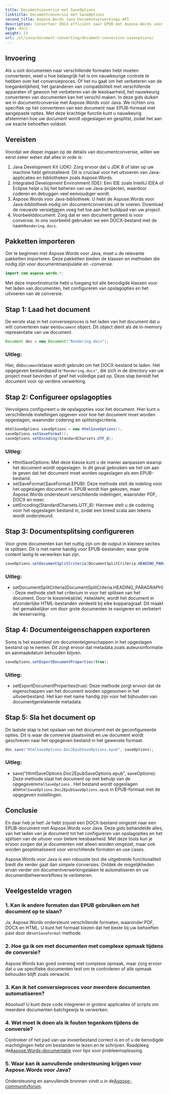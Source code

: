 ```yaml
---
title: Documentconversie met SaveOptions
linktitle: Documentconversie met SaveOptions
second_title: Aspose.Words Java Documentverwerkings-API
description: Converteer DOCX efficiënt naar EPUB met Aspose.Words voor Java. Leer hoe u opslagopties aanpast, inhoud splitst en documenteigenschappen exporteert in deze stapsgewijze handleiding.
type: docs
weight: 13
url: /nl/java/document-converting/document-conversion-saveoptions/
---
```


## Invoering

Als u ooit documenten naar verschillende formaten hebt moeten converteren, weet u hoe belangrijk het is om nauwkeurige controle te hebben over het conversieproces. Of het nu gaat om het verbeteren van de toegankelijkheid, het garanderen van compatibiliteit met verschillende apparaten of gewoon het verbeteren van de leesbaarheid, het nauwkeurig converteren van documenten kan het verschil maken. In deze gids duiken we in documentconversie met Aspose.Words voor Java. We richten ons specifiek op het converteren van een document naar EPUB-formaat met aangepaste opties. Met deze krachtige functie kunt u nauwkeurig afstemmen hoe uw document wordt opgeslagen en gesplitst, zodat het aan uw exacte behoeften voldoet.

## Vereisten

Voordat we dieper ingaan op de details van documentconversie, willen we eerst zeker weten dat alles in orde is:

1. Java Development Kit (JDK): Zorg ervoor dat u JDK 8 of later op uw machine hebt geïnstalleerd. Dit is cruciaal voor het uitvoeren van Java-applicaties en bibliotheken zoals Aspose.Words.
2. Integrated Development Environment (IDE): Een IDE zoals IntelliJ IDEA of Eclipse helpt u bij het beheren van uw Java-projecten, waardoor coderen en debuggen veel eenvoudiger wordt.
3.  Aspose.Words voor Java-bibliotheek: U hebt de Aspose.Words voor Java-bibliotheek nodig om documentconversies uit te voeren. Download de nieuwste versie[hier](https://releases.aspose.com/words/java/)en voeg het toe aan het buildpad van uw project.
4.  Voorbeelddocument: Zorg dat er een document gereed is voor conversie. In ons voorbeeld gebruiken we een DOCX-bestand met de naam`Rendering.docx`.

## Pakketten importeren

Om te beginnen met Aspose.Words voor Java, moet u de relevante pakketten importeren. Deze pakketten bieden de klassen en methoden die nodig zijn voor documentmanipulatie en -conversie.

```java
import com.aspose.words.*;
```

Met deze importinstructie hebt u toegang tot alle benodigde klassen voor het laden van documenten, het configureren van opslagopties en het uitvoeren van de conversie.

## Stap 1: Laad het document

 De eerste stap in het conversieproces is het laden van het document dat u wilt converteren naar een`Document` object. Dit object dient als de in-memory representatie van uw document.

```java
Document doc = new Document("Rendering.docx");
```

### Uitleg:

 Hier, de`Document`klasse wordt gebruikt om het DOCX-bestand te laden. Het opgegeven bestandspad is`"Rendering.docx"`, die zich in de directory van uw project moet bevinden of geef het volledige pad op. Deze stap bereidt het document voor op verdere verwerking.

## Stap 2: Configureer opslagopties

Vervolgens configureert u de opslagopties voor het document. Hier kunt u verschillende instellingen opgeven voor hoe het document moet worden opgeslagen, waaronder codering en splitsingscriteria.

```java
HtmlSaveOptions saveOptions = new HtmlSaveOptions();
saveOptions.setSaveFormat();
saveOptions.setEncoding(StandardCharsets.UTF_8);
```

### Uitleg:

- HtmlSaveOptions: Met deze klasse kunt u de manier aanpassen waarop het document wordt opgeslagen. In dit geval gebruiken we het om aan te geven dat het document moet worden opgeslagen als een EPUB-bestand.
- setSaveFormat(SaveFormat.EPUB): Deze methode stelt de indeling voor het opgeslagen document in. EPUB wordt hier gekozen, maar Aspose.Words ondersteunt verschillende indelingen, waaronder PDF, DOCX en meer.
- setEncoding(StandardCharsets.UTF_8): Hiermee stelt u de codering voor het opgeslagen bestand in, zodat een breed scala aan tekens wordt ondersteund.

## Stap 3: Documentsplitsing configureren

Voor grote documenten kan het nuttig zijn om de output in kleinere secties te splitsen. Dit is met name handig voor EPUB-bestanden, waar grote content lastig te verwerken kan zijn.

```java
saveOptions.setDocumentSplitCriteria(DocumentSplitCriteria.HEADING_PARAGRAPH);
```

### Uitleg:

-  setDocumentSplitCriteria(DocumentSplitCriteria.HEADING_PARAGRAPH): Deze methode stelt het criterium in voor het splitsen van het document. Door te kiezen`HEADING_PARAGRAPH`, wordt het document in afzonderlijke HTML-bestanden verdeeld bij elke kopparagraaf. Dit maakt het gemakkelijker om door grote documenten te navigeren en verbetert de leeservaring.

## Stap 4: Documenteigenschappen exporteren

Soms is het essentieel om documenteigenschappen in het opgeslagen bestand op te nemen. Dit zorgt ervoor dat metadata zoals auteursinformatie en aanmaakdatum behouden blijven.

```java
saveOptions.setExportDocumentProperties(true);
```

### Uitleg:

- setExportDocumentProperties(true): Deze methode zorgt ervoor dat de eigenschappen van het document worden opgenomen in het uitvoerbestand. Het kan met name handig zijn voor het bijhouden van documentgerelateerde metadata.

## Stap 5: Sla het document op

De laatste stap is het opslaan van het document met de geconfigureerde opties. Dit is waar de conversie plaatsvindt en uw document wordt geschreven naar het opgegeven bestand in het gewenste formaat.

```java
doc.save("HtmlSaveOptions.Doc2EpubSaveOptions.epub", saveOptions);
```

### Uitleg:

-  save("HtmlSaveOptions.Doc2EpubSaveOptions.epub", saveOptions): Deze methode slaat het document op met behulp van de opgegeven`HtmlSaveOptions` . Het bestand wordt opgeslagen als`HtmlSaveOptions.Doc2EpubSaveOptions.epub` in EPUB-formaat met de opgegeven instellingen.

## Conclusie

En daar heb je het! Je hebt zojuist een DOCX-bestand omgezet naar een EPUB-document met Aspose.Words voor Java. Deze gids behandelde alles, van het laden van je document tot het configureren van opslagopties en het splitsen van de uitvoer voor betere leesbaarheid. Met deze tools kun je ervoor zorgen dat je documenten niet alleen worden omgezet, maar ook worden geoptimaliseerd voor verschillende formaten en use cases.

Aspose.Words voor Java is een robuuste tool die uitgebreide functionaliteit biedt die verder gaat dan simpele conversies. Ontdek de mogelijkheden ervan verder om documentverwerkingstaken te automatiseren en uw documentbeheerworkflows te verbeteren.

## Veelgestelde vragen

### 1. Kan ik andere formaten dan EPUB gebruiken om het document op te slaan?

 Ja, Aspose.Words ondersteunt verschillende formaten, waaronder PDF, DOCX en HTML. U kunt het formaat kiezen dat het beste bij uw behoeften past door de`setSaveFormat` methode.

### 2. Hoe ga ik om met documenten met complexe opmaak tijdens de conversie?

Aspose.Words kan goed overweg met complexe opmaak, maar zorg ervoor dat u uw specifieke documenten test om te controleren of alle opmaak behouden blijft zoals verwacht.

### 3. Kan ik het conversieproces voor meerdere documenten automatiseren?

Absoluut! U kunt deze code integreren in grotere applicaties of scripts om meerdere documenten batchgewijs te verwerken.

### 4. Wat moet ik doen als ik fouten tegenkom tijdens de conversie?

 Controleer of het pad van uw invoerbestand correct is en of u de benodigde machtigingen hebt om bestanden te lezen en te schrijven. Raadpleeg de[Aspose.Words-documentatie](https://reference.aspose.com/words/java/) voor tips voor probleemoplossing.

### 5. Waar kan ik aanvullende ondersteuning krijgen voor Aspose.Words voor Java?

Ondersteuning en aanvullende bronnen vindt u in de[Aspose-communityforum](https://forum.aspose.com/c/words/8).